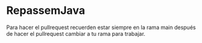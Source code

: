 # RepassemJava

Para hacer el pullrequest recuerden estar siempre en la rama main después de hacer el pullrequest cambiar a tu rama para trabajar.

